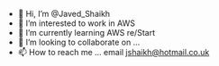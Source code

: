 - 👋 Hi, I’m @Javed_Shaikh
- 👀 I’m interested to work in AWS 
- 🌱 I’m currently learning AWS re/Start
- 💞️ I’m looking to collaborate on ...
- 📫 How to reach me ... email jshaikh@hotmail.co.uk

<!---
javedahmed78/javedahmed78 is a ✨ special ✨ repository because its `README.md` (this file) appears on your GitHub profile.
You can click the Preview link to take a look at your changes.
--->
